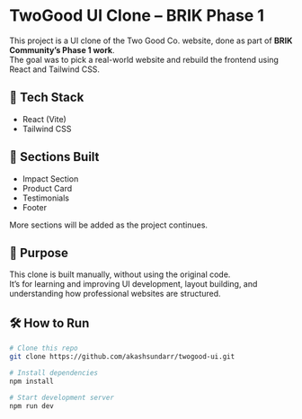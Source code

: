 # TwoGood UI Clone – BRIK Phase 1

This project is a UI clone of the Two Good Co. website, done as part of **BRIK Community’s Phase 1 work**.  
The goal was to pick a real-world website and rebuild the frontend using React and Tailwind CSS.

## 🚀 Tech Stack

- React (Vite)
- Tailwind CSS

## 📂 Sections Built

- Impact Section  
- Product Card  
- Testimonials  
- Footer

More sections will be added as the project continues.

## 🎯 Purpose

This clone is built manually, without using the original code.  
It’s for learning and improving UI development, layout building, and understanding how professional websites are structured.

## 🛠 How to Run

```bash
# Clone this repo
git clone https://github.com/akashsundarr/twogood-ui.git

# Install dependencies
npm install

# Start development server
npm run dev



